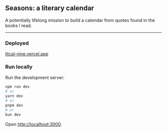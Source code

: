 ## Seasons: a literary calendar

A potentially lifelong mission to build a calendar from quotes found in the books I read.

---

### Deployed

[litcal-nine.vercel.app](https://litcal-nine.vercel.app/)

### Run locally

Run the development server:

```bash
npm run dev
# or
yarn dev
# or
pnpm dev
# or
bun dev
```

Open [http://localhost:3000](http://localhost:3000).


